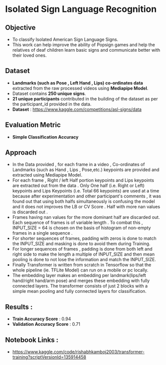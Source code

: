 # Isolated Sign Language Recognition

## Objective   

- To classify Isolated American Sign Language Signs. 
- This work can help improve the ability of Popsign games and help the relatives of deaf children learn basic signs and communicate better with their loved ones. 

## Dataset 

- **Landmarks (such as Pose , Left Hand , Lips) co-ordinates data** extracted from the raw processed videos using **Mediapipe Model**. 
- Dataset contains **250 unique signs**. 
- **21 unique participants** contributed in the building of the dataset as per the participant_id provided in the data.
- **Dataset** :  https://www.kaggle.com/competitions/asl-signs/data

## Evaluation Metric 

- **Simple Classification Accuracy**

## Approach 

- In the Data provided , for each frame in a video , Co-ordinates of Landmarks (such as Hand , Lips , Pose,etc.) keypoints are provided and extracted using Mediapipe Model.
- For each frame , Right / left Half portion keypoints and Lips keypoints are extracted out from the data . Only One half (i.e. Right or Left) keypoints and Lips Keypoints (i.e. Total 66 keypoints) are used at a time because after experimentation and other participant's comments , it was found out that using both halfs simultaneously is confusing the model and it does not improves the LB or CV Score . Half with more nan values is discarded out .
- Frames having nan values for the more dominant half are discarded out. Each sequence of frames is of variable length . To combat this , INPUT_SIZE = 64 is chosen on the basis of histogram of non-empty frames in a single sequence .
- For shorter sequences of frames, padding with zeros is done to match the INPUT_SIZE and masking is done  to avoid them during Training.
- For longer sequences of frames , padding is done from both left and right side to make the length a multiple of INPUT_SIZE and then mean pooling is done to not lose the information and match the INPUT_SIZE.
- Finally Transformer is written from scratch in Tensorflow so that the whole pipeline (ie. TFLite Model) can run on a mobile or pc locally.
- The embedding layer makes an embedding per landmark(lips/left hand/right hand/arm pose) and merges these embedding with fully connected layers. The transformer consists of just 2 blocks with a simple mean pooling and fully connected layers for classification.

## Results :

- **Train Accuracy Score** : 0.94 
- **Validation Accuracy Score** : 0.71

## Notebook Links :

- https://www.kaggle.com/code/rishabhkamboj2003/transformer-training?scriptVersionId=135914458


